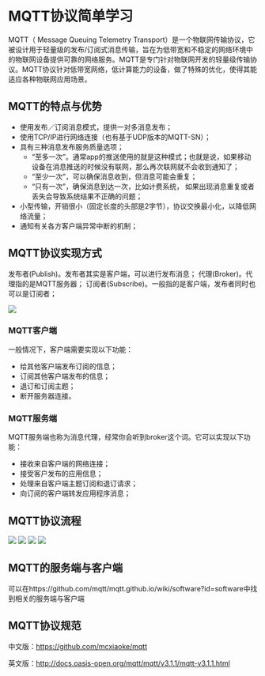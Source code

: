 # MQTT协议简单学习 #

MQTT（ Message Queuing Telemetry Transport）是一个物联网传输协议，它被设计用于轻量级的发布/订阅式消息传输，旨在为低带宽和不稳定的网络环境中的物联网设备提供可靠的网络服务。MQTT是专门针对物联网开发的轻量级传输协议。MQTT协议针对低带宽网络，低计算能力的设备，做了特殊的优化，使得其能适应各种物联网应用场景。

## MQTT的特点与优势 ##

- 使用发布／订阅消息模式，提供一对多消息发布；
- 使用TCP/IP进行网络连接（也有基于UDP版本的MQTT-SN）；
- 具有三种消息发布服务质量选项；
  - “至多一次”。通常app的推送使用的就是这种模式；也就是说，如果移动设备在消息推送的时候没有联网，那么再次联网就不会收到通知了；
  - “至少一次”，可以确保消息收到，但消息可能会重复；
  - “只有一次”，确保消息到达一次，比如计费系统， 如果出现消息重复或者丢失会导致系统结果不正确的问题；
- 小型传输，开销很小（固定长度的头部是2字节），协议交换最小化，以降低网络流量；
- 通知有关各方客户端异常中断的机制；

## MQTT协议实现方式 ##

发布者(Publish)。发布者其实是客户端，可以进行发布消息；
代理(Broker)。代理指的是MQTT服务器；
订阅者(Subscribe)。一般指的是客户端，发布者同时也可以是订阅者；

<img src="resources/mqtt-0.png"/>

### MQTT客户端 ###

一般情况下，客户端需要实现以下功能：

- 给其他客户端发布订阅的信息；
- 订阅其他客户端发布的信息；
- 退订和订阅主题；
- 断开服务器连接。

### MQTT服务端 ###

MQTT服务端也称为消息代理，经常你会听到broker这个词。它可以实现以下功能：

- 接收来自客户端的网络连接；
- 接受客户发布的应用信息；
- 处理来自客户端主题订阅和退订请求；
- 向订阅的客户端转发应用程序消息；

## MQTT协议流程 ##

<img src="resources/mqtt-flow-diagram.png"/>

<img src="resources/mqtt-qs0-flow-diagram.png"/>

<img src="resources/mqtt-qs1-flow-diagram.png"/>

<img src="resources/mqtt-qs2-flow-diagram.png"/>

## MQTT的服务端与客户端 ##

可以在https://github.com/mqtt/mqtt.github.io/wiki/software?id=software中找到相关的服务端与客户端

## MQTT协议规范 ##

中文版：https://github.com/mcxiaoke/mqtt

英文版：http://docs.oasis-open.org/mqtt/mqtt/v3.1.1/mqtt-v3.1.1.html
